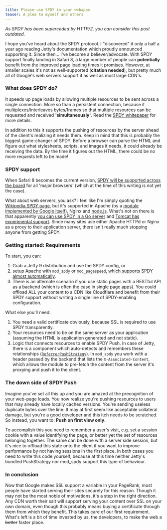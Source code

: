 ```yaml
---
title: Please use SPDY in your webapps
teaser: A plea to myself and others
---
```

_As SPDY has been superceded by HTTP/2, you can consider this post outdated._

I hope you've heard about the SPDY protocol. I "discovered" it only a half a year ago reading Jetty's documentation which proudly announced supporting it. Since then... I've become a believer/advocate. With SPDY support finally landing in Safari 8, a large number of people can **potentially** benefit from the improved page loading times it promises. However, at smaller scales it's not as well-supported (**citation needed**), but pretty much all of Google's web servers support it as well as most large CDN's.

### What does SPDY do?
It speeds up page loads by allowing multiple resources to be sent across a single connection. More so than a persistent connection, because it multiplexes/interleaves bytes/frames so that multiple resources can be requested and received __'simultaneously'__. Read the [SPDY whitepaper](http://dev.chromium.org/spdy/spdy-whitepaper) for more details.

In addition to this it supports the pushing of resources by the server ahead of the client's realizing it needs them. Keep in mind that this is probably the biggest game-changer of SPDY. Before a browser can parse the HTML and figure out what stylesheets, scripts, and images it needs, it could already be receiving the data. By the time it figures out the HTML, there could be no more requests left to be made!


### SPDY support
When Safari 8 becomes the current version, [SPDY will be supported across the board](http://caniuse.com/#feat=spdy) for all 'major browsers' (which at the time of this writing is not yet the case).

What about web servers, you ask? I feel like I'm simply quoting the [Wikipedia SPDY page](http://en.wikipedia.org/wiki/SPDY), but it's supported in Apache (by a [module implemented by Google itself](https://code.google.com/p/mod-spdy/)), Nginx and [node.js](https://github.com/indutny/node-spdy). What's not on there is that apparently [you can use SPDY in a Go server](https://github.com/SlyMarbo/spdy) and [Tomcat has experimental support](http://www.theserverside.com/news/thread.tss?thread_id=76803). Since many sites use either Apache HTTPd or Nginx as a proxy to their application server, there isn't really much stopping anyone from getting SPDY.

### Getting started: Requirements
To start, you can: 

1. Grab a Jetty 9 distribution and use the SPDY config, or
2. setup Apache with `mod_spdy` or [`mod_pagespeed`, which supports SPDY almost automatically](https://developers.google.com/speed/pagespeed/module/https_support).
3. There is an alternate scenario if you use static pages with a RESTful API as a backend (which is often the case in single page apps). You could offload ALL your content to a CDN like Cloudflare and benefit from their SPDY support without writing a single line of SPDY-enabling configuration.

What else you'll need:

1. You need a valid certificate obviously, because SSL is required to use SPDY transparently.
2. Your resources need to be on the same server as your application (assuming the HTML is application generated and not static).
3. Logic that connects resources to enable SPDY Push. In case of Jetty, there is a component which auto-detects and remembers these relationships ([`ReferrerPushStrategy`](https://www.eclipse.org/jetty/documentation/9.2.2.v20140723/spdy-implementing-push.html)). In `mod_spdy` you work with a header passed by the backend that lists the `X-Associated-Content`, which allows the module to pre-fetch the content from the server it's proxying and push it to the client.

### The down side of SPDY Push
Imagine you've set all this up and you are amazed at the precognition of your web-page loads. You now realize you're pushing resources to users that may already have locally cached versions. You're sending useless duplicate bytes over the line. It may at first seem like acceptable collateral damage, but you're a good developer and this itch needs to be scratched. So instead, you want to: __Push on first view only__.

To accomplish this you need to remember a user's visit, e.g. set a session cookie with a value identifying the page, or better yet the set of resources belonging together. The same can be done with a server side session, but it's nice to offload this state onto the client if you want to improve performance by not having sessions in the first place. In both cases you need to write this code yourself, because at this time neither Jetty's bundled PushStrategy nor mod_spdy support this type of behaviour.

### In conclusion
Now that Google makes SSL support a variable in your PageRank, most people have started serving their sites securely for this reason. Though it may not be the most noble of motivations, it's a step in the right direction. Any CDN worth their salt will support serving your content over SSL on your own domain, even though this probably means buying a certificate through them from which they benefit. This takes care of our first requirement. What's left is a bit of time invested by us, the developers, to make the web a ~~better~~ faster place.
